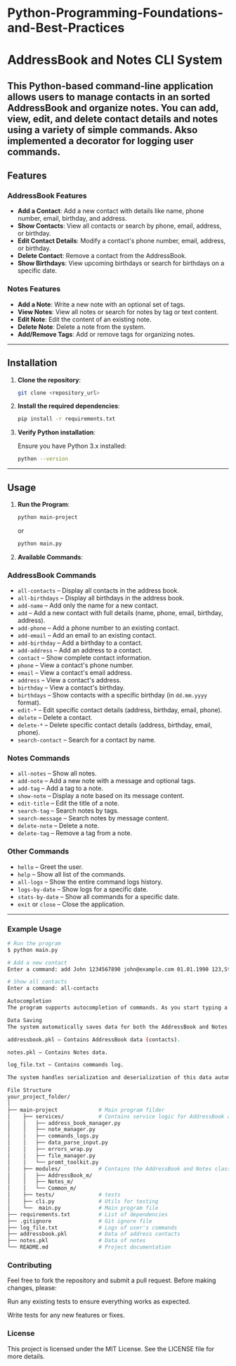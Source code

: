 # Python-Programming-Foundations-and-Best-Practices
# AddressBook and Notes CLI System

This Python-based command-line application allows users to manage contacts in an sorted AddressBook and organize notes. You can add, view, edit, and delete contact details and notes using a variety of simple commands.
Akso implemented a decorator for logging user commands. 
---

## Features

### **AddressBook Features**

- **Add a Contact**: Add a new contact with details like name, phone number, email, birthday, and address.
- **Show Contacts**: View all contacts or search by phone, email, address, or birthday.
- **Edit Contact Details**: Modify a contact's phone number, email, address, or birthday.
- **Delete Contact**: Remove a contact from the AddressBook.
- **Show Birthdays**: View upcoming birthdays or search for birthdays on a specific date.

### **Notes Features**

- **Add a Note**: Write a new note with an optional set of tags.
- **View Notes**: View all notes or search for notes by tag or text content.
- **Edit Note**: Edit the content of an existing note.
- **Delete Note**: Delete a note from the system.
- **Add/Remove Tags**: Add or remove tags for organizing notes.

---

## Installation

1. **Clone the repository**:

    ```bash
    git clone <repository_url>
    ```

2. **Install the required dependencies**:

    ```bash
    pip install -r requirements.txt
    ```

3. **Verify Python installation**:

    Ensure you have Python 3.x installed:

    ```bash
    python --version
    ```

---

## Usage

1. **Run the Program**:

    ```bash
    python main-project
    ```
    or 
    
    ```bash
    python main.py
    ```

2. **Available Commands**:

### AddressBook Commands


- `all-contacts` – Display all contacts in the address book.
- `all-birthdays` – Display all birthdays in the address book.
- `add-name` – Add only the name for a new contact.
- `add` – Add a new contact with full details (name, phone, email, birthday, address).
- `add-phone` – Add a phone number to an existing contact.
- `add-email` – Add an email to an existing contact.
- `add-birthday` – Add a birthday to a contact.
- `add-address` – Add an address to a contact.
- `contact` – Show complete contact information.
- `phone` – View a contact's phone number.
- `email` – View a contact's email address.
- `address` – View a contact's address.
- `birthday` – View a contact's birthday.
- `birthdays` – Show contacts with a specific birthday (in `dd.mm.yyyy` format).
- `edit-*` – Edit specific contact details (address, birthday, email, phone).
- `delete` – Delete a contact.
- `delete-*` – Delete specific contact details (address, birthday, email, phone).
- `search-contact` – Search for a contact by name.

### Notes Commands

- `all-notes` – Show all notes.
- `add-note` – Add a new note with a message and optional tags.
- `add-tag` – Add a tag to a note.
- `show-note` – Display a note based on its message content.
- `edit-title` – Edit the title of a note.
- `search-tag` – Search notes by tags.
- `search-message` – Search notes by message content.
- `delete-note` – Delete a note.
- `delete-tag` – Remove a tag from a note.

### Other Commands

- `hello` – Greet the user.
- `help` – Show all list of the commands.
- `all-logs` – Show the entire command logs history.
- `logs-by-date` – Show logs for a specific date.
- `stats-by-date` – Show all commands for a specific date.
- `exit` or `close` – Close the application.

---

### Example Usage

```bash
# Run the program
$ python main.py

# Add a new contact
Enter a command: add John 1234567890 john@example.com 01.01.1990 123,Street

# Show all contacts
Enter a command: all-contacts

Autocompletion
The program supports autocompletion of commands. As you start typing a command, the available options will be shown.

Data Saving
The system automatically saves data for both the AddressBook and Notes in the following files:

addressbook.pkl – Contains AddressBook data (contacts).

notes.pkl – Contains Notes data.

log_file.txt – Contains commands log.

The system handles serialization and deserialization of this data automatically.

File Structure
your_project_folder/
│
├── main-project             # Main program filder
│    ├── services/           # Contains service logic for AddressBook and Notes
│    │   ├── address_book_manager.py
│    │   ├── note_manager.py
│    │   ├── commands_logs.py
│    │   ├── data_parse_input.py
│    │   ├── errors_wrap.py
│    │   ├── file_manager.py
│    │   └── promt_toolkit.py
│    ├── modules/            # Contains the AddressBook and Notes classes
│    │   ├── AddressBook_m/
│    │   ├── Notes_m/
│    │   └── Common_m/
│    ├── tests/              # tests
│    ├── cli.py              # Utils for testing
│    └──  main.py            # Main program file
├── requirements.txt         # List of dependencies
├── .gitignore               # Git ignore file
├── log_file.txt             # Logs of user's commands
├── addressbook.pkl          # Data of address contacts
├── notes.pkl                # Data of notes
└── README.md                # Project documentation
```

### Contributing
Feel free to fork the repository and submit a pull request. Before making changes, please:

Run any existing tests to ensure everything works as expected.

Write tests for any new features or fixes.

### License
This project is licensed under the MIT License. See the LICENSE file for more details.
